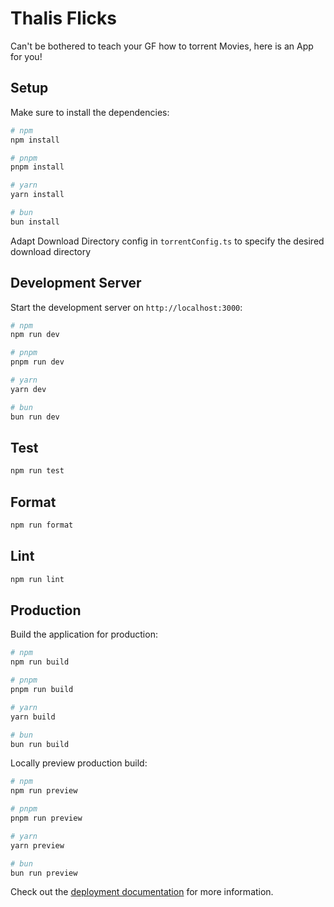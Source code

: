 # Thalis Flicks

Can't be bothered to teach your GF how to torrent Movies, here is an App for you!

## Setup

Make sure to install the dependencies:

```bash
# npm
npm install

# pnpm
pnpm install

# yarn
yarn install

# bun
bun install
```

Adapt Download Directory config in `torrentConfig.ts` to specify the desired download directory

## Development Server

Start the development server on `http://localhost:3000`:

```bash
# npm
npm run dev

# pnpm
pnpm run dev

# yarn
yarn dev

# bun
bun run dev
```

## Test

```bash
npm run test
```

## Format

```bash
npm run format
```

## Lint

```bash
npm run lint
```

## Production

Build the application for production:

```bash
# npm
npm run build

# pnpm
pnpm run build

# yarn
yarn build

# bun
bun run build
```

Locally preview production build:

```bash
# npm
npm run preview

# pnpm
pnpm run preview

# yarn
yarn preview

# bun
bun run preview
```

Check out the [deployment documentation](https://nuxt.com/docs/getting-started/deployment) for more information.
